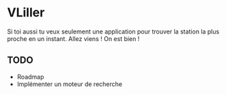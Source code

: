 # VLiller

Si toi aussi tu veux seulement une application pour trouver la station la plus proche en un instant. Allez viens ! On est bien !

## TODO
- Roadmap
- Implémenter un moteur de recherche
